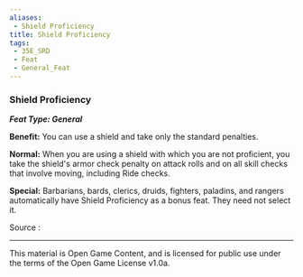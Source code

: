 ```yaml
---
aliases:
 - Shield Proficiency
title: Shield Proficiency
tags: 
 - 35E_SRD
 - Feat
 - General_Feat
---
```

### Shield Proficiency 
***Feat Type: General***

**Benefit:** You can use a shield and take only the standard penalties.

**Normal:** When you are using a shield with which you are not
proficient, you take the shield's armor check penalty on attack rolls
and on all skill checks that involve moving, including Ride checks.

**Special:** Barbarians, bards, clerics, druids, fighters, paladins, and
rangers automatically have Shield Proficiency as a bonus feat. They need
not select it.


Source :



---



This material is Open Game Content, and is licensed for public use under the terms of the Open Game License v1.0a.


